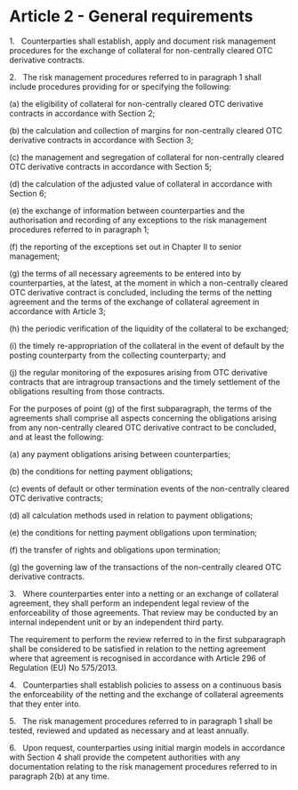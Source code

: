 # Article 2 - General requirements


1.   Counterparties shall establish, apply and document risk management procedures for the exchange of collateral for non-centrally cleared OTC derivative contracts.

2.   The risk management procedures referred to in paragraph 1 shall include procedures providing for or specifying the following:

(a) the eligibility of collateral for non-centrally cleared OTC derivative contracts in accordance with Section 2;

(b) the calculation and collection of margins for non-centrally cleared OTC derivative contracts in accordance with Section 3;

(c) the management and segregation of collateral for non-centrally cleared OTC derivative contracts in accordance with Section 5;

(d) the calculation of the adjusted value of collateral in accordance with Section 6;

(e) the exchange of information between counterparties and the authorisation and recording of any exceptions to the risk management procedures referred to in paragraph 1;

(f) the reporting of the exceptions set out in Chapter II to senior management;

(g) the terms of all necessary agreements to be entered into by counterparties, at the latest, at the moment in which a non-centrally cleared OTC derivative contract is concluded, including the terms of the netting agreement and the terms of the exchange of collateral agreement in accordance with Article 3;

(h) the periodic verification of the liquidity of the collateral to be exchanged;

(i) the timely re-appropriation of the collateral in the event of default by the posting counterparty from the collecting counterparty; and

(j) the regular monitoring of the exposures arising from OTC derivative contracts that are intragroup transactions and the timely settlement of the obligations resulting from those contracts.

For the purposes of point (g) of the first subparagraph, the terms of the agreements shall comprise all aspects concerning the obligations arising from any non-centrally cleared OTC derivative contract to be concluded, and at least the following:

(a) any payment obligations arising between counterparties;

(b) the conditions for netting payment obligations;

(c) events of default or other termination events of the non-centrally cleared OTC derivative contracts;

(d) all calculation methods used in relation to payment obligations;

(e) the conditions for netting payment obligations upon termination;

(f) the transfer of rights and obligations upon termination;

(g) the governing law of the transactions of the non-centrally cleared OTC derivative contracts.

3.   Where counterparties enter into a netting or an exchange of collateral agreement, they shall perform an independent legal review of the enforceability of those agreements. That review may be conducted by an internal independent unit or by an independent third party.

The requirement to perform the review referred to in the first subparagraph shall be considered to be satisfied in relation to the netting agreement where that agreement is recognised in accordance with Article 296 of Regulation (EU) No 575/2013.

4.   Counterparties shall establish policies to assess on a continuous basis the enforceability of the netting and the exchange of collateral agreements that they enter into.

5.   The risk management procedures referred to in paragraph 1 shall be tested, reviewed and updated as necessary and at least annually.

6.   Upon request, counterparties using initial margin models in accordance with Section 4 shall provide the competent authorities with any documentation relating to the risk management procedures referred to in paragraph 2(b) at any time.

